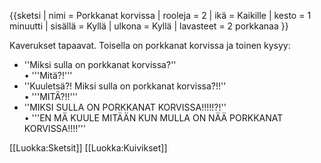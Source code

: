 {{sketsi
 | nimi       = Porkkanat korvissa
 | rooleja    = 2
 | ikä        = Kaikille
 | kesto      = 1 minuutti
 | sisällä    = Kyllä
 | ulkona     = Kyllä
 | lavasteet  = 2 porkkanaa
}}

Kaverukset tapaavat. Toisella on porkkanat korvissa ja toinen kysyy:<br>
- ''Miksi sulla on porkkanat korvissa?''<br>
• '''Mitä?!'''<br>
- ''Kuuletsä?! Miksi sulla on porkkanat korvissa?!!''<br>
• '''MITÄ?!!'''<br>
- ''MIKSI SULLA ON PORKKANAT KORVISSA!!!!!?!''<br>
• '''EN MÄ KUULE MITÄÄN KUN MULLA ON NÄÄ PORKKANAT KORVISSA!!!!'''<br>


[[Luokka:Sketsit]]
[[Luokka:Kuivikset]]
